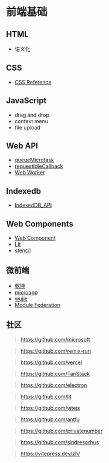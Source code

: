 # 前端基础

## HTML

- 语义化

## CSS

- [CSS Reference](https://developer.mozilla.org/en-US/docs/Web/CSS/Reference)

## JavaScript

- drag and drop
- context menu
- file upload

## Web API

- [queueMicrotask](https://developer.mozilla.org/en-US/docs/Web/API/queueMicrotask)
- [requestIdleCallback](https://developer.mozilla.org/en-US/docs/Web/API/Window/requestIdleCallback)
- [Web Worker](https://developer.mozilla.org/zh-CN/docs/Web/API/Web_Workers_API)

## Indexedb

- [IndexedDB_API](https://developer.mozilla.org/zh-CN/docs/Web/API/IndexedDB_API)

## Web Components

- [Web Component](https://developer.mozilla.org/zh-CN/docs/Web/API/Web_components)
- [Lit](https://github.com/vitest-dev/vitest/tree/main/examples)
- [stencil](https://github.com/ionic-team/stencil)

## 微前端

- [乾坤](https://github.com/umijs/qiankun)
- [microapp](https://github.com/micro-zoe/micro-app)
- [wujie](https://github.com/Tencent/wujie)
- [Module Federation](https://module-federation.io/zh/)

## 社区

> https://github.com/microsoft

> https://github.com/remix-run

> https://github.com/vercel

> https://github.com/TanStack

> https://github.com/electron

> https://github.com/lit

> https://github.com/vitejs

> https://github.com/antfu

> https://github.com/privatenumber

> https://github.com/sindresorhus

> https://vitepress.dev/zh/